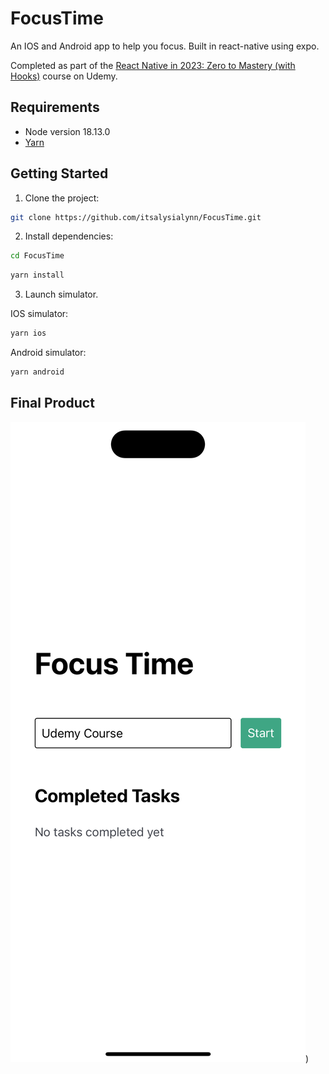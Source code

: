 # FocusTime

An IOS and Android app to help you focus. Built in react-native using expo.

Completed as part of the [React Native in 2023: Zero to Mastery (with Hooks)](https://www.udemy.com/course/complete-react-native-mobile-development-zero-to-mastery-with-hooks/) course on Udemy.

## Requirements

- Node version 18.13.0
- [Yarn](https://classic.yarnpkg.com/lang/en/docs/install/#mac-stable)

## Getting Started

1. Clone the project:

```bash
git clone https://github.com/itsalysialynn/FocusTime.git
```

2. Install dependencies:

```bash
cd FocusTime
```

```bash
yarn install
```

3. Launch simulator.

IOS simulator:

```bash
yarn ios
```

Android simulator:

```bash
yarn android
```

## Final Product

!["Screenshot of the home page"](./public/images/Home.png))
